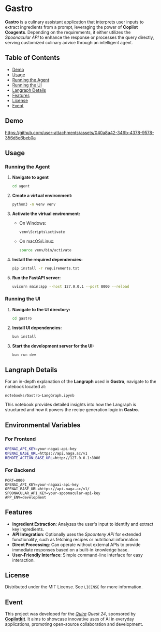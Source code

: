 # **Gastro**

**Gastro** is a culinary assistant application that interprets user inputs to extract ingredients from a prompt, leveraging the power of **Copilot Coagents**. Depending on the requirements, it either utilizes the _Spoonacular API_ to enhance the response or processes the query directly, serving customized culinary advice through an intelligent agent.

## **Table of Contents**

- [Demo](#demo)
- [Usage](#usage)
- [Running the Agent](#running-the-agent)
- [Running the UI](#running-the-ui)
- [Langraph Details](#langraph-details)
- [Features](#features)
- [License](#license)
- [Event](#event)

## **Demo**

https://github.com/user-attachments/assets/040a8a42-346b-4378-9578-356d5e6beb0a

## **Usage**

### **Running the Agent**

1. **Navigate to agent**
   ```bash
   cd agent
   ```
   
1. **Create a virtual environment:**

   ```bash
   python3 -m venv venv
   ```

2. **Activate the virtual environment:**

   - On Windows:
     ```bash
     venv\Scripts\activate
     ```
   - On macOS/Linux:
     ```bash
     source venv/bin/activate
     ```

3. **Install the required dependencies:**

   ```bash
   pip install -r requirements.txt
   ```

4. **Run the FastAPI server:**
   ```bash
   uvicorn main:app --host 127.0.0.1 --port 8000 --reload
   ```

### **Running the UI**

1. **Navigate to the UI directory:**

   ```bash
   cd gastro
   ```

2. **Install UI dependencies:**

   ```bash
   bun install
   ```

3. **Start the development server for the UI:**
   ```bash
   bun run dev
   ```

## **Langraph Details**

For an in-depth explanation of the **Langraph** used in **Gastro**, navigate to the notebook located at:

```
notebooks/Gastro-LangGraph.ipynb
```

This notebook provides detailed insights into how the Langraph is structured and how it powers the recipe generation logic in **Gastro**.

## **Environmental Variables**

### For Frontend

```bash
OPENAI_API_KEY=your-nagai-api-key
OPENAI_BASE_URL=https://api.naga.ac/v1
REMOTE_ACTION_BASE_URL=http://127.0.0.1:8000
```

### For Backend

```
PORT=8000
OPENAI_API_KEY=your-nagaai-api-key
OPENAI_BASE_URL=https://api.naga.ac/v1/
SPOONACULAR_API_KEY=your-spoonacular-api-key
APP_ENV=development
```

## **Features**

- **Ingredient Extraction**: Analyzes the user's input to identify and extract key ingredients.
- **API Integration**: Optionally uses the _Spoonteny API_ for extended functionality, such as fetching recipes or nutritional information.
- **Direct Processing**: Can operate without external APIs to provide immediate responses based on a built-in knowledge base.
- **User-Friendly Interface**: Simple command-line interface for easy interaction.

## **License**

Distributed under the MIT License. See `LICENSE` for more information.

## **Event**

This project was developed for the _[Quira](https://quira.sh/?utm_source=susheel) Quest 24_, sponsored by **[Copilotkit](https://www.copilotkit.ai/)**. It aims to showcase innovative uses of AI in everyday applications, promoting open-source collaboration and development.

